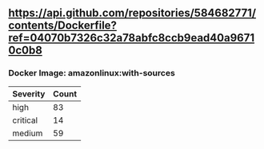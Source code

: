 ## https://api.github.com/repositories/584682771/contents/Dockerfile?ref=04070b7326c32a78abfc8ccb9ead40a96710c0b8

### Docker Image: amazonlinux:with-sources
| Severity | Count |
|----------|-------|
| high | 83 |
| critical | 14 |
| medium | 59 |